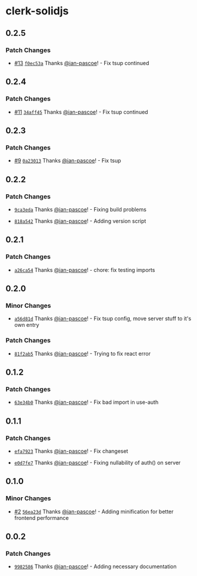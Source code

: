 # clerk-solidjs

## 0.2.5

### Patch Changes

- [#13](https://github.com/ian-pascoe/clerk-solidjs/pull/13) [`f0ec53a`](https://github.com/ian-pascoe/clerk-solidjs/commit/f0ec53a993e56a1ed8a2e8f3d7c76f51b27b4098) Thanks [@ian-pascoe](https://github.com/ian-pascoe)! - Fix tsup continued

## 0.2.4

### Patch Changes

- [#11](https://github.com/ian-pascoe/clerk-solidjs/pull/11) [`34aff45`](https://github.com/ian-pascoe/clerk-solidjs/commit/34aff45803d4e1db9a7275bd07404b2b71b5944f) Thanks [@ian-pascoe](https://github.com/ian-pascoe)! - Fix tsup continued

## 0.2.3

### Patch Changes

- [#9](https://github.com/ian-pascoe/clerk-solidjs/pull/9) [`0a23013`](https://github.com/ian-pascoe/clerk-solidjs/commit/0a23013496b6981df18d0caf63b73a82c04c479d) Thanks [@ian-pascoe](https://github.com/ian-pascoe)! - Fix tsup

## 0.2.2

### Patch Changes

- [`9ca3eda`](https://github.com/ian-pascoe/clerk-solidjs/commit/9ca3eda647a7faad3bda3357f7e30f39e9075b32) Thanks [@ian-pascoe](https://github.com/ian-pascoe)! - Fixing build problems

- [`818a542`](https://github.com/ian-pascoe/clerk-solidjs/commit/818a542a47c88dfd5acc6800ef3b50738f5bf181) Thanks [@ian-pascoe](https://github.com/ian-pascoe)! - Adding version script

## 0.2.1

### Patch Changes

- [`a26ca54`](https://github.com/ian-pascoe/clerk-solidjs/commit/a26ca547c4625954dfd2d97216e0ebc3559fe809) Thanks [@ian-pascoe](https://github.com/ian-pascoe)! - chore: fix testing imports

## 0.2.0

### Minor Changes

- [`a56d81d`](https://github.com/ian-pascoe/clerk-solidjs/commit/a56d81d65f03a3e70cb1047c9e6b7c12cf6bd229) Thanks [@ian-pascoe](https://github.com/ian-pascoe)! - Fix tsup config, move server stuff to it's own entry

### Patch Changes

- [`81f2ab5`](https://github.com/ian-pascoe/clerk-solidjs/commit/81f2ab54cd52f2cd67c3f0fd2d35e4c5cd7e23af) Thanks [@ian-pascoe](https://github.com/ian-pascoe)! - Trying to fix react error

## 0.1.2

### Patch Changes

- [`63e34b0`](https://github.com/ian-pascoe/clerk-solidjs/commit/63e34b05a4477fb7372ddfd261023671527e32f9) Thanks [@ian-pascoe](https://github.com/ian-pascoe)! - Fix bad import in use-auth

## 0.1.1

### Patch Changes

- [`efa7923`](https://github.com/ian-pascoe/clerk-solidjs/commit/efa7923b0a3e7394b0908d73a5500526f50de3dc) Thanks [@ian-pascoe](https://github.com/ian-pascoe)! - Fix changeset

- [`e0d7fe7`](https://github.com/ian-pascoe/clerk-solidjs/commit/e0d7fe7bf1985f52717beba163d068832abaafe0) Thanks [@ian-pascoe](https://github.com/ian-pascoe)! - Fixing nullability of auth() on server

## 0.1.0

### Minor Changes

- [#2](https://github.com/ian-pascoe/clerk-solidjs/pull/2) [`56ea23d`](https://github.com/ian-pascoe/clerk-solidjs/commit/56ea23dbffab4d151cff42847622c816d0957b2e) Thanks [@ian-pascoe](https://github.com/ian-pascoe)! - Adding minification for better frontend performance

## 0.0.2

### Patch Changes

- [`9982586`](https://github.com/ian-pascoe/clerk-solidjs/commit/99825867ca52e8944fff1a1fedf88c6a0eab7dd0) Thanks [@ian-pascoe](https://github.com/ian-pascoe)! - Adding necessary documentation
